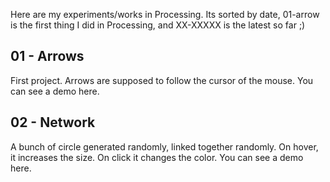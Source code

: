 Here are my experiments/works in Processing. Its sorted by date, 01-arrow is the first thing I did in Processing, and XX-XXXXX is the latest so far ;)

01 - Arrows
-----------
First project. Arrows are supposed to follow the cursor of the mouse. 
You can see a demo here.

02 - Network
------------
A bunch of circle generated randomly, linked together randomly. On hover, it increases the size. On click it changes the color.
You can see a demo here.

